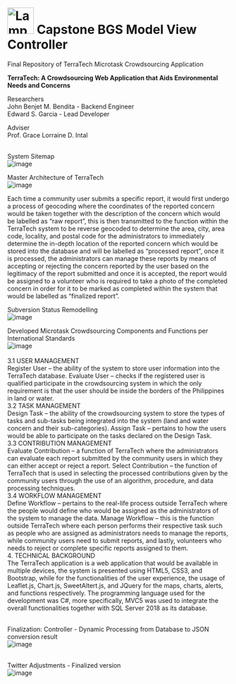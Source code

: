 # <img src="https://upload.wikimedia.org/wikipedia/en/6/65/Map%C3%BAa_University_logo.png" alt="Lamp" width="60" height="60"> Capstone BGS Model View Controller
<p>Final Repository of TerraTech Microtask Crowdsourcing Application</p>

<b><p>TerraTech: A Crowdsourcing Web Application that Aids Environmental Needs and Concerns</p></b>



Researchers<br />
John Benjet M. Bendita - Backend Engineer<br />
Edward S. Garcia - Lead Developer<br />

Adviser<br />
Prof. Grace Lorraine D. Intal

<br />System Sitemap
<br />![image](https://user-images.githubusercontent.com/42932255/112229188-7956fd00-8c6d-11eb-8758-6b60a70a75b6.png)



Master Architecture of TerraTech<br />
![image](https://user-images.githubusercontent.com/42932255/112228713-af47b180-8c6c-11eb-8cbb-d8b247f4097b.png)

Each time a community user submits a specific report, it would first undergo a process of geocoding where the coordinates of the reported concern would be taken together with the description of the concern which would be labelled as “raw report”, this is then transmitted to the function within the TerraTech system to be reverse geocoded to determine the area, city, area code, locality, and postal code for the administrators to immediately determine the in-depth location of the reported concern which would be stored into the database and will be labelled as “processed report”, once it is processed, the administrators can manage these reports by means of accepting or rejecting the concern reported by the user based on the legitimacy of the report submitted and once it is accepted, the report would be assigned to a volunteer who is required to take a photo of the completed concern in order for it to be marked as completed within the system that would be labelled as “finalized report”.

Subversion Status Remodelling<br />
![image](https://user-images.githubusercontent.com/42932255/112228739-bd95cd80-8c6c-11eb-9885-e8913a785929.png)

Developed Microtask Crowdsourcing Components and Functions per International Standards<br />
![image](https://user-images.githubusercontent.com/42932255/112228800-d7cfab80-8c6c-11eb-8799-8749dbf7b753.png)<br />
<br />3.1 USER MANAGEMENT<br />
Register User – the ability of the system to store user information into the TerraTech database.
Evaluate User – checks if the registered user is qualified participate in the crowdsourcing system in which the only requirement is that the user should be inside the borders of the Philippines in land or water.
<br />3.2 TASK MANAGEMENT<br />
Design Task – the ability of the crowdsourcing system to store the types of tasks and sub-tasks being integrated into the system (land and water concern and their sub-categories).
Assign Task – pertains to how the users would be able to participate on the tasks declared on the Design Task.
<br />3.3 CONTRIBUTION MANAGEMENT<br />
Evaluate Contribution – a function of TerraTech where the administrators can evaluate each report submitted by the community users in which they can either accept or reject a report.
Select Contribution – the function of TerraTech that is used in selecting the processed contributions given by the community users through the use of an algorithm, procedure, and data processing techniques.
<br />3.4 WORKFLOW MANAGEMENT<br />
Define Workflow – pertains to the real-life process outside TerraTech where the people would define who would be assigned as the administrators of the system to manage the data.
Manage Workflow – this is the function outside TerraTech where each person performs their respective task such as people who are assigned as administrators needs to manage the reports, while community users need to submit reports, and lastly, volunteers who needs to reject or complete specific reports assigned to them.
<br />4. TECHNICAL BACKGROUND<br />
The TerraTech application is a web application that would be available in multiple devices, the system is presented using HTML5, CSS3, and Bootstrap, while for the functionalities of the user experience, the usage of Leaflet.js, Chart.js, SweetAltert.js, and JQuery for the maps, charts, alerts, and functions respectively. The programming language used for the development was C#, more specifically, MVC5 was used to integrate the overall functionalities together with SQL Server 2018 as its database. 


<br />Finalization: Controller - Dynamic Processing from Database to JSON conversion result
<br />![image](https://user-images.githubusercontent.com/42932255/112229076-457bd780-8c6d-11eb-972d-f098785c4ba5.png)

<br />Twitter Adjustments - Finalized version
<br />![image](https://user-images.githubusercontent.com/42932255/112229132-5f1d1f00-8c6d-11eb-9a8e-801088ab113e.png)

